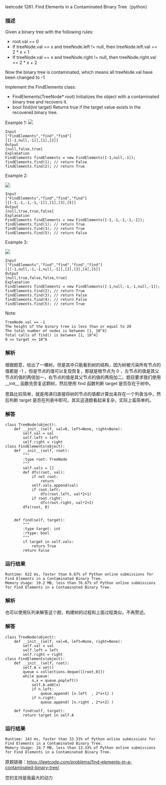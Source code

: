 leetcode  1261. Find Elements in a Contaminated Binary Tree（python）

### 描述

Given a binary tree with the following rules:

* root.val == 0
* If treeNode.val == x and treeNode.left != null, then treeNode.left.val == 2 * x + 1
* If treeNode.val == x and treeNode.right != null, then treeNode.right.val == 2 * x + 2

Now the binary tree is contaminated, which means all treeNode.val have been changed to -1.

Implement the FindElements class:

* FindElements(TreeNode* root) Initializes the object with a contaminated binary tree and recovers it.
* bool find(int target) Returns true if the target value exists in the recovered binary tree.



Example 1:
![](https://assets.leetcode.com/uploads/2019/11/06/untitled-diagram-4-1.jpg)

	Input
	["FindElements","find","find"]
	[[[-1,null,-1]],[1],[2]]
	Output
	[null,false,true]
	Explanation
	FindElements findElements = new FindElements([-1,null,-1]); 
	findElements.find(1); // return False 
	findElements.find(2); // return True 


	
Example 2:

![](https://assets.leetcode.com/uploads/2019/11/06/untitled-diagram-4.jpg)

	Input
	["FindElements","find","find","find"]
	[[[-1,-1,-1,-1,-1]],[1],[3],[5]]
	Output
	[null,true,true,false]
	Explanation
	FindElements findElements = new FindElements([-1,-1,-1,-1,-1]);
	findElements.find(1); // return True
	findElements.find(3); // return True
	findElements.find(5); // return False

Example 3:


![](https://assets.leetcode.com/uploads/2019/11/07/untitled-diagram-4-1-1.jpg)

	Input
	["FindElements","find","find","find","find"]
	[[[-1,null,-1,-1,null,-1]],[2],[3],[4],[5]]
	Output
	[null,true,false,false,true]
	Explanation
	FindElements findElements = new FindElements([-1,null,-1,-1,null,-1]);
	findElements.find(2); // return True
	findElements.find(3); // return False
	findElements.find(4); // return False
	findElements.find(5); // return True
	



Note:
	
	TreeNode.val == -1
	The height of the binary tree is less than or equal to 20
	The total number of nodes is between [1, 10^4]
	Total calls of find() is between [1, 10^4]
	0 <= target <= 10^6


### 解析

根据题意，给出了一棵树，但是其中只能看到树的结构，因为树被污染所有节点的值都是 -1 ，但是节点的值可以复现恢复，那就是根节点为 0 ，左节点的值是其父节点的值的两倍加一，右节点的值是其父节点的值的两倍加二。题目要求我们使用 \_\_init__ 函数先恢复这颗树，然后使用 find 函数判断 target 是否存在于树中。

思路比较简单，就是用递归直接将树的节点的值都计算出来存在一个列表当中，然后判断 target 是否在列表中即可。其实这道题看起来复杂，实际上蛮简单的。


### 解答
				
	class TreeNode(object):
	    def __init__(self, val=0, left=None, right=None):
	        self.val = val
	        self.left = left
	        self.right = right
	class FindElements(object):
	    def __init__(self, root):
	        """
	        :type root: TreeNode
	        """
	        self.vals = []
	        def dfs(root, val):
	            if not root:
	                return
	            self.vals.append(val)
	            if root.left:
	                dfs(root.left, val*2+1)
	            if root.right:
	                dfs(root.right, val*2+2)
	        dfs(root, 0)
	
	
	    def find(self, target):
	        """
	        :type target: int
	        :rtype: bool
	        """
	        if target in self.vals:
	            return True
	        return False

            	      
			
### 运行结果

	Runtime: 622 ms, faster than 6.67% of Python online submissions for Find Elements in a Contaminated Binary Tree.
	Memory Usage: 19.2 MB, less than 76.67% of Python online submissions for Find Elements in a Contaminated Binary Tree.


### 解析

也可以使用队列来解答这个题，构建树的过程和上面过程类似，不再赘述。


### 解答

	class TreeNode(object):
	    def __init__(self, val=0, left=None, right=None):
	        self.val = val
	        self.left = left
	        self.right = right
	class FindElements(object):
	    def __init__(self, root):
	        self.A = set()
	        queue = collections.deque([[root,0]])
	        while queue:
	            n,x = queue.popleft()
	            self.A.add(x)
	            if n.left:
	                queue.append( [n.left  , 2*x+1] )
	            if n.right:
	                queue.append( [n.right , 2*x+2] )
	                
	    def find(self, target):
	        return target in self.A
	        
### 运行结果

	Runtime: 143 ms, faster than 33.33% of Python online submissions for Find Elements in a Contaminated Binary Tree.
	Memory Usage: 19.7 MB, less than 13.33% of Python online submissions for Find Elements in a Contaminated Binary Tree.    

原题链接：https://leetcode.com/problems/find-elements-in-a-contaminated-binary-tree/



您的支持是我最大的动力
